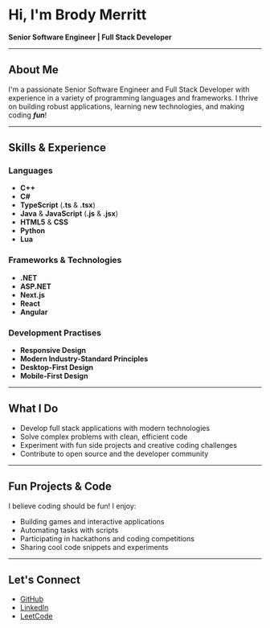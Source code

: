 # Hi, I'm Brody Merritt

**Senior Software Engineer | Full Stack Developer**

---

## About Me

I'm a passionate Senior Software Engineer and Full Stack Developer with experience in a variety of programming languages and frameworks. I thrive on building robust applications, learning new technologies, and making coding ***fun***!

---

## Skills & Experience

### Languages
- **C++**
- **C#**
- **TypeScript** (**.ts** & **.tsx**)
- **Java** & **JavaScript** (**.js** & **.jsx**)
- **HTML5** & **CSS**
- **Python**
- **Lua**

### Frameworks & Technologies
- **.NET**
- **ASP.NET**
- **Next.js**
- **React**
- **Angular**

### Development Practises
- **Responsive Design**
- **Modern Industry-Standard Principles**
- **Desktop-First Design**
- **Mobile-First Design**

---

## What I Do

- Develop full stack applications with modern technologies
- Solve complex problems with clean, efficient code
- Experiment with fun side projects and creative coding challenges
- Contribute to open source and the developer community

---

## Fun Projects & Code

I believe coding should be fun! I enjoy:

- Building games and interactive applications
- Automating tasks with scripts
- Participating in hackathons and coding competitions
- Sharing cool code snippets and experiments

---

## Let's Connect

- [GitHub](https://github.com/merrittbrody06)
- [LinkedIn](https://linkedin.com/in/brodymerritt)
- [LeetCode](https://leetcode.com/u/merrittb06/)

